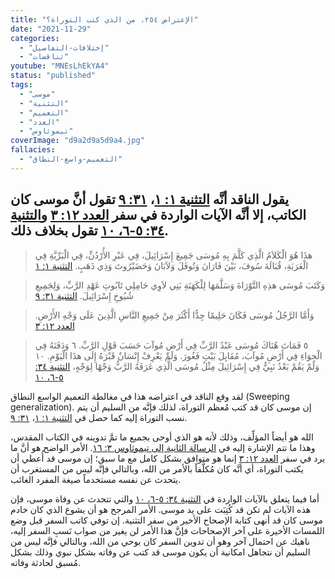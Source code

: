```yaml
---
title: "الإعتراض ٢٥٤، من الذي كتب التوراة؟"
date: "2021-11-29"
categories:
  - "إختلافات-التفاصيل"
  - "تناقضات"
youtube: "MNEsLhEkYA4"
status: "published"
tags:
  - "موسى"
  - "التثنية"
  - "التعميم"
  - "العدد"
  - "تيموثاوس"
coverImage: "d9a2d9a5d9a4.jpg"
fallacies:
  - "التعميم-واسع-النطاق"
---
```


## **يقول الناقد أنَّه [التثنية ١: ١](https://my.bible.com/bible/101/DEU.1.1)، [٣١: ٩](https://my.bible.com/bible/101/DEU.31.9) تقول أنَّ موسى كان الكاتب، إلا أنَّه الآيات الواردة في سفر [العدد ١٢: ٣](https://my.bible.com/bible/101/NUM.12.3) و[التثنية ٣٤: ٥-٦، ١٠](https://my.bible.com/bible/101/DEU.34.5-10) تقول بخلاف ذلك.**

> هذَا هُوَ الْكَلاَمُ الَّذِي كَلَّمَ بِهِ مُوسَى جَمِيعَ إِسْرَائِيلَ، فِي عَبْرِ الأُرْدُنِّ، فِي الْبَرِّيَّةِ فِي الْعَرَبَةِ، قُبَالَةَ سُوفَ، بَيْنَ فَارَانَ وَتُوفَلَ وَلاَبَانَ وَحَضَيْرُوتَ وَذِي ذَهَبٍ. [التثنية ١: ١](https://my.bible.com/bible/101/DEU.1.1)

> وَكَتَبَ مُوسَى هذِهِ التَّوْرَاةَ وَسَلَّمَهَا لِلْكَهَنَةِ بَنِي لاَوِي حَامِلِي تَابُوتِ عَهْدِ الرَّبِّ، وَلِجَمِيعِ شُيُوخِ إِسْرَائِيلَ. [التثنية ٣١: ٩](https://my.bible.com/bible/101/DEU.31.9)

> وَأَمَّا الرَّجُلُ مُوسَى فَكَانَ حَلِيمًا جِدًّا أَكْثَرَ مِنْ جَمِيعِ النَّاسِ الَّذِينَ عَلَى وَجْهِ الأَرْضِ. [العدد ١٢: ٣](https://my.bible.com/bible/101/NUM.12.3)

> ٥ فَمَاتَ هُنَاكَ مُوسَى عَبْدُ الرَّبِّ فِي أَرْضِ مُوآبَ حَسَبَ قَوْلِ الرَّبِّ. ٦ وَدَفَنَهُ فِي الْجِوَاءِ فِي أَرْضِ مُوآبَ، مُقَابِلَ بَيْتِ فَغُورَ. وَلَمْ يَعْرِفْ إِنْسَانٌ قَبْرَهُ إِلَى هذَا الْيَوْمِ. ١٠ وَلَمْ يَقُمْ بَعْدُ نَبِيٌّ فِي إِسْرَائِيلَ مِثْلُ مُوسَى الَّذِي عَرَفَهُ الرَّبُّ وَجْهًا لِوَجْهٍ، [التثنية ٣٤: ٥-٦، ١٠](https://my.bible.com/bible/101/DEU.34.5-10)

لقد وقع الناقد في اعتراضه هذا في مغالطة التعميم الواسع النطاق (Sweeping generalization). إن موسى كان قد كتب مُعظم التوراة، لذلك فإنَّه من السليم أن يتم نسب التوراة إليه كما حصل في [التثنية ١: ١](https://my.bible.com/bible/101/DEU.1.1)، [٣١: ٩](https://my.bible.com/bible/101/DEU.31.9).

الله هو أيضاً المؤلِّف، وذلك لأنه هو الذي أوحى بجميع ما تمَّ تدوينه في الكتاب المقدس، وهذا ما تتم الإشارة إليه في [الرسالة الثانية إلى تيموثاوس ٣: ١٦](https://my.bible.com/bible/101/2TI.3.16). الأمر الواضح هو أنَّ ما يرد في سفر [العدد ١٢: ٣](https://my.bible.com/bible/101/NUM.12.3) إنما هو متوافق بشكل كامل مع ما سبق؛ إن موسى قد أُعطي أن يكتب التوراة، أي أنَّه كان مُكلَّفاً بالأمر من الله، وبالتالي فإنَّه ليس من المستغرب أن يتحدث عن نفسه مستخدماً صيغة المفرد الغائب.

أما فيما يتعلق بالآيات الواردة في [التثنية ٣٤: ٥-٦، ١٠](https://my.bible.com/bible/101/DEU.34.5-10) والتي تتحدث عن وفاة موسى، فإن هذه الآيات لم تكن قد كُتِبَت على يد موسى. الأمر المرجح هو أن يشوع الذي كان خادم موسى كان قد أنهى كتابة الإصحاح الأخير من سفر التثنية. إن توفي كاتب السفر قبل وضع اللمسات الأخيرة على آخر الإصحاحات فإنَّ هذا الأمر لن يغير من صواب نَسبِ السفر إليه، ناهيك عن احتمال آخر وهو أن تدوين السفر كان بوحي من الله، وبالتالي فإنَّه ليس من السليم أن نتجاهل امكانية أن يكون موسى قد كتب عن وفاته بشكل نبوي وذلك بشكل مُسبق لحادثة وفاته.
